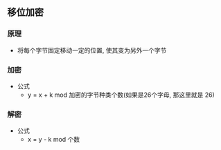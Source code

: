 ## 移位加密
### 原理
- 将每个字节固定移动一定的位置, 使其变为另外一个字节

### 加密
- 公式
    - y = x + k mod 加密的字节种类个数(如果是26个字母, 那这里就是 26)

### 解密
- 公式
    - x = y - k mod 个数